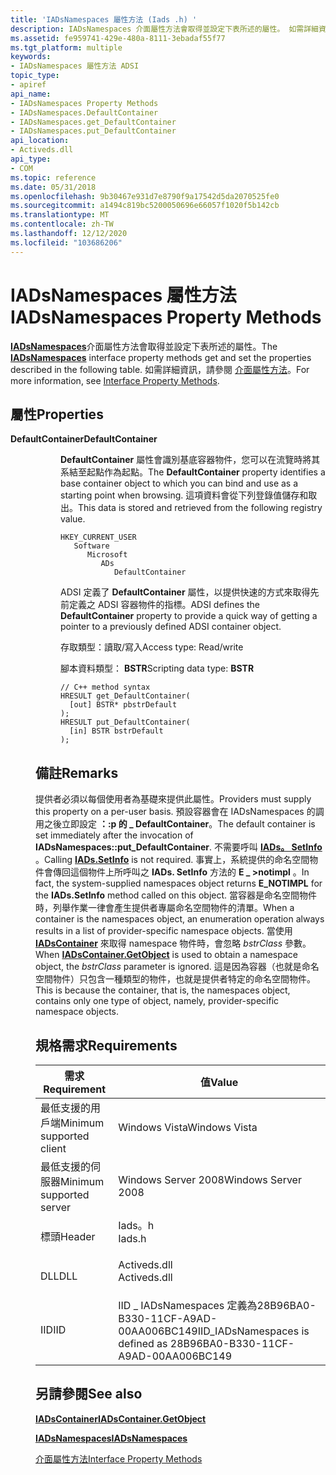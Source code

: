 ```yaml
---
title: 'IADsNamespaces 屬性方法 (Iads .h) '
description: IADsNamespaces 介面屬性方法會取得並設定下表所述的屬性。 如需詳細資訊，請參閱介面屬性方法。
ms.assetid: fe959741-429e-480a-8111-3ebadaf55f77
ms.tgt_platform: multiple
keywords:
- IADsNamespaces 屬性方法 ADSI
topic_type:
- apiref
api_name:
- IADsNamespaces Property Methods
- IADsNamespaces.DefaultContainer
- IADsNamespaces.get_DefaultContainer
- IADsNamespaces.put_DefaultContainer
api_location:
- Activeds.dll
api_type:
- COM
ms.topic: reference
ms.date: 05/31/2018
ms.openlocfilehash: 9b30467e931d7e8790f9a17542d5da2070525fe0
ms.sourcegitcommit: a1494c819bc5200050696e66057f1020f5b142cb
ms.translationtype: MT
ms.contentlocale: zh-TW
ms.lasthandoff: 12/12/2020
ms.locfileid: "103686206"
---
```

# <a name="iadsnamespaces-property-methods"></a><span data-ttu-id="eb2a6-105">IADsNamespaces 屬性方法</span><span class="sxs-lookup"><span data-stu-id="eb2a6-105">IADsNamespaces Property Methods</span></span>

<span data-ttu-id="eb2a6-106">[**IADsNamespaces**](/windows/desktop/api/Iads/nn-iads-iadsnamespaces)介面屬性方法會取得並設定下表所述的屬性。</span><span class="sxs-lookup"><span data-stu-id="eb2a6-106">The [**IADsNamespaces**](/windows/desktop/api/Iads/nn-iads-iadsnamespaces) interface property methods get and set the properties described in the following table.</span></span> <span data-ttu-id="eb2a6-107">如需詳細資訊，請參閱 [介面屬性方法](interface-property-methods.md)。</span><span class="sxs-lookup"><span data-stu-id="eb2a6-107">For more information, see [Interface Property Methods](interface-property-methods.md).</span></span>

## <a name="properties"></a><span data-ttu-id="eb2a6-108">屬性</span><span class="sxs-lookup"><span data-stu-id="eb2a6-108">Properties</span></span>

<dl> <dt>

<span data-ttu-id="eb2a6-109">**DefaultContainer**</span><span class="sxs-lookup"><span data-stu-id="eb2a6-109">**DefaultContainer**</span></span>
<span data-ttu-id="eb2a6-110"></dt> <dd> <dl></span><span class="sxs-lookup"><span data-stu-id="eb2a6-110"></dt> <dd> <dl></span></span>

<span data-ttu-id="eb2a6-111">**DefaultContainer** 屬性會識別基底容器物件，您可以在流覽時將其系結至起點作為起點。</span><span class="sxs-lookup"><span data-stu-id="eb2a6-111">The **DefaultContainer** property identifies a base container object to which you can bind and use as a starting point when browsing.</span></span> <span data-ttu-id="eb2a6-112">這項資料會從下列登錄值儲存和取出。</span><span class="sxs-lookup"><span data-stu-id="eb2a6-112">This data is stored and retrieved from the following registry value.</span></span>

```
HKEY_CURRENT_USER
   Software
      Microsoft
         ADs
            DefaultContainer
```

<span data-ttu-id="eb2a6-113">ADSI 定義了 **DefaultContainer** 屬性，以提供快速的方式來取得先前定義之 ADSI 容器物件的指標。</span><span class="sxs-lookup"><span data-stu-id="eb2a6-113">ADSI defines the **DefaultContainer** property to provide a quick way of getting a pointer to a previously defined ADSI container object.</span></span>

<dt>

<span data-ttu-id="eb2a6-114">存取類型：讀取/寫入</span><span class="sxs-lookup"><span data-stu-id="eb2a6-114">Access type: Read/write</span></span>
</dt> <dt>

<span data-ttu-id="eb2a6-115">腳本資料類型： **BSTR**</span><span class="sxs-lookup"><span data-stu-id="eb2a6-115">Scripting data type: **BSTR**</span></span>
</dt> <dt>



``` syntax
// C++ method syntax
HRESULT get_DefaultContainer(
  [out] BSTR* pbstrDefault
);
HRESULT put_DefaultContainer(
  [in] BSTR bstrDefault
);
```


</dt> </dl> </dd> </dl>

 

## <a name="remarks"></a><span data-ttu-id="eb2a6-116">備註</span><span class="sxs-lookup"><span data-stu-id="eb2a6-116">Remarks</span></span>

<span data-ttu-id="eb2a6-117">提供者必須以每個使用者為基礎來提供此屬性。</span><span class="sxs-lookup"><span data-stu-id="eb2a6-117">Providers must supply this property on a per-user basis.</span></span> <span data-ttu-id="eb2a6-118">預設容器會在 IADsNamespaces 的調用之後立即設定 **：:p 的 \_ DefaultContainer**。</span><span class="sxs-lookup"><span data-stu-id="eb2a6-118">The default container is set immediately after the invocation of **IADsNamespaces::put\_DefaultContainer**.</span></span> <span data-ttu-id="eb2a6-119">不需要呼叫 [**IADs。 SetInfo**](/windows/desktop/api/Iads/nf-iads-iads-setinfo) 。</span><span class="sxs-lookup"><span data-stu-id="eb2a6-119">Calling [**IADs.SetInfo**](/windows/desktop/api/Iads/nf-iads-iads-setinfo) is not required.</span></span> <span data-ttu-id="eb2a6-120">事實上，系統提供的命名空間物件會傳回這個物件上所呼叫之 **IADs. SetInfo** 方法的 **E \_ >notimpl** 。</span><span class="sxs-lookup"><span data-stu-id="eb2a6-120">In fact, the system-supplied namespaces object returns **E\_NOTIMPL** for the **IADs.SetInfo** method called on this object.</span></span> <span data-ttu-id="eb2a6-121">當容器是命名空間物件時，列舉作業一律會產生提供者專屬命名空間物件的清單。</span><span class="sxs-lookup"><span data-stu-id="eb2a6-121">When a container is the namespaces object, an enumeration operation always results in a list of provider-specific namespace objects.</span></span> <span data-ttu-id="eb2a6-122">當使用 [**IADsContainer**](/windows/desktop/api/Iads/nf-iads-iadscontainer-getobject) 來取得 namespace 物件時，會忽略 *bstrClass* 參數。</span><span class="sxs-lookup"><span data-stu-id="eb2a6-122">When [**IADsContainer.GetObject**](/windows/desktop/api/Iads/nf-iads-iadscontainer-getobject) is used to obtain a namespace object, the *bstrClass* parameter is ignored.</span></span> <span data-ttu-id="eb2a6-123">這是因為容器（也就是命名空間物件）只包含一種類型的物件，也就是提供者特定的命名空間物件。</span><span class="sxs-lookup"><span data-stu-id="eb2a6-123">This is because the container, that is, the namespaces object, contains only one type of object, namely, provider-specific namespace objects.</span></span>

## <a name="requirements"></a><span data-ttu-id="eb2a6-124">規格需求</span><span class="sxs-lookup"><span data-stu-id="eb2a6-124">Requirements</span></span>



| <span data-ttu-id="eb2a6-125">需求</span><span class="sxs-lookup"><span data-stu-id="eb2a6-125">Requirement</span></span> | <span data-ttu-id="eb2a6-126">值</span><span class="sxs-lookup"><span data-stu-id="eb2a6-126">Value</span></span> |
|-------------------------------------|-----------------------------------------------------------------------------------------|
| <span data-ttu-id="eb2a6-127">最低支援的用戶端</span><span class="sxs-lookup"><span data-stu-id="eb2a6-127">Minimum supported client</span></span><br/> | <span data-ttu-id="eb2a6-128">Windows Vista</span><span class="sxs-lookup"><span data-stu-id="eb2a6-128">Windows Vista</span></span><br/>                                                                |
| <span data-ttu-id="eb2a6-129">最低支援的伺服器</span><span class="sxs-lookup"><span data-stu-id="eb2a6-129">Minimum supported server</span></span><br/> | <span data-ttu-id="eb2a6-130">Windows Server 2008</span><span class="sxs-lookup"><span data-stu-id="eb2a6-130">Windows Server 2008</span></span><br/>                                                          |
| <span data-ttu-id="eb2a6-131">標頭</span><span class="sxs-lookup"><span data-stu-id="eb2a6-131">Header</span></span><br/>                   | <dl> <span data-ttu-id="eb2a6-132"><dt>Iads。h</dt></span><span class="sxs-lookup"><span data-stu-id="eb2a6-132"><dt>Iads.h</dt></span></span> </dl>       |
| <span data-ttu-id="eb2a6-133">DLL</span><span class="sxs-lookup"><span data-stu-id="eb2a6-133">DLL</span></span><br/>                      | <dl> <span data-ttu-id="eb2a6-134"><dt>Activeds.dll</dt></span><span class="sxs-lookup"><span data-stu-id="eb2a6-134"><dt>Activeds.dll</dt></span></span> </dl> |
| <span data-ttu-id="eb2a6-135">IID</span><span class="sxs-lookup"><span data-stu-id="eb2a6-135">IID</span></span><br/>                      | <span data-ttu-id="eb2a6-136">IID \_ IADsNamespaces 定義為28B96BA0-B330-11CF-A9AD-00AA006BC149</span><span class="sxs-lookup"><span data-stu-id="eb2a6-136">IID\_IADsNamespaces is defined as 28B96BA0-B330-11CF-A9AD-00AA006BC149</span></span><br/>       |



## <a name="see-also"></a><span data-ttu-id="eb2a6-137">另請參閱</span><span class="sxs-lookup"><span data-stu-id="eb2a6-137">See also</span></span>

<dl> <dt>

[<span data-ttu-id="eb2a6-138">**IADsContainer**</span><span class="sxs-lookup"><span data-stu-id="eb2a6-138">**IADsContainer.GetObject**</span></span>](/windows/desktop/api/Iads/nf-iads-iadscontainer-getobject)
</dt> <dt>

[<span data-ttu-id="eb2a6-139">**IADsNamespaces**</span><span class="sxs-lookup"><span data-stu-id="eb2a6-139">**IADsNamespaces**</span></span>](/windows/desktop/api/Iads/nn-iads-iadsnamespaces)
</dt> <dt>

[<span data-ttu-id="eb2a6-140">介面屬性方法</span><span class="sxs-lookup"><span data-stu-id="eb2a6-140">Interface Property Methods</span></span>](interface-property-methods.md)
</dt> </dl>

 

 





